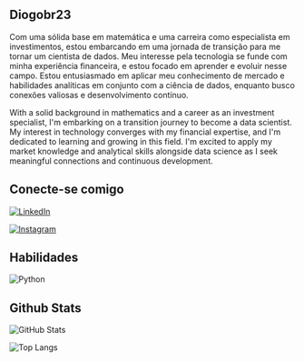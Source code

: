 ## Diogobr23
Com uma sólida base em matemática e uma carreira como especialista em investimentos, estou embarcando em uma jornada de transição para me tornar um cientista de dados. Meu interesse pela tecnologia se funde com minha experiência financeira, e estou focado em aprender e evoluir nesse campo. Estou entusiasmado em aplicar meu conhecimento de mercado e habilidades analíticas em conjunto com a ciência de dados, enquanto busco conexões valiosas e desenvolvimento contínuo.

With a solid background in mathematics and a career as an investment specialist, I'm embarking on a transition journey to become a data scientist. My interest in technology converges with my financial expertise, and I'm dedicated to learning and growing in this field. I'm excited to apply my market knowledge and analytical skills alongside data science as I seek meaningful connections and continuous development.

## Conecte-se comigo
[![LinkedIn](https://img.shields.io/badge/LinkedIn-000?style=for-the-badge&logo=linkedin&logoColor=0E76A8)](https://www.linkedin.com/in/diogo-ramos-cea-997407176/)

[![Instagram](https://img.shields.io/badge/Instagram-000?style=for-the-badge&logo=instagram)](https://www.instagram.com/diogob.ramos/)

## Habilidades

![Python](https://img.shields.io/badge/Python-000?style=for-the-badge&logo=python)

## Github Stats
![GitHub Stats](https://github-readme-stats.vercel.app/api?username=Diogobr23&theme=transparent&bg_color=000&border_color=30A3DC&show_icons=true&icon_color=30A3DC&title_color=30A3DC&text_color=FFF)



![Top Langs](https://github-readme-stats-git-masterrstaa-rickstaa.vercel.app/api/top-langs/?username=Diogobr23&bg_color=000&border_color=30A3DC&title_color=30A3DC&text_color=FFF)
